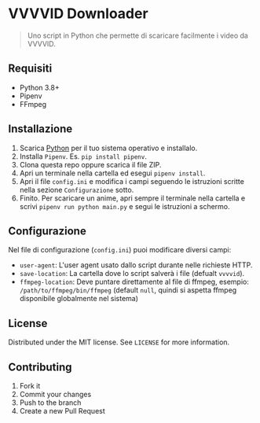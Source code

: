 # VVVVID Downloader

> Uno script in Python che permette di scaricare facilmente i video da VVVVID.

## Requisiti

- Python 3.8+
- Pipenv
- FFmpeg

## Installazione

1. Scarica [Python](https://www.python.org/) per il tuo sistema operativo e installalo.
2. Installa `Pipenv`. Es. `pip install pipenv`.
3. Clona questa repo oppure scarica il file ZIP.
4. Apri un terminale nella cartella ed esegui `pipenv install`.
5. Apri il file `config.ini` e modifica i campi seguendo le istruzioni scritte nella sezione `Configurazione` sotto.
6. Finito. Per scaricare un anime, apri sempre il terminale nella cartella e scrivi `pipenv run python main.py` e segui le istruzioni a schermo.

## Configurazione

Nel file di configurazione (`config.ini`) puoi modificare diversi campi:

- `user-agent`: L'user agent usato dallo script durante nelle richieste HTTP.
- `save-location`: La cartella dove lo script salverà i file (defualt `vvvvid`).
- `ffmpeg-location`: Deve puntare direttamente al file di ffmpeg, esempio: `/path/to/ffmpeg/bin/ffmpeg` (default `null`, quindi si aspetta ffmpeg disponibile globalmente nel sistema)

## License

Distributed under the MIT license. See `LICENSE` for more information.

## Contributing

1. Fork it
2. Commit your changes
3. Push to the branch
4. Create a new Pull Request
